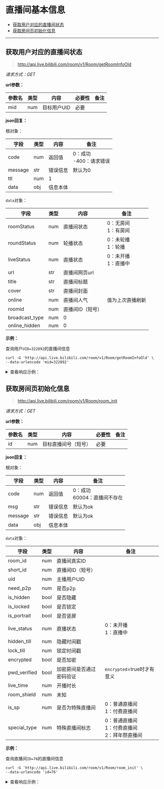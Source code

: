 # 直播间基本信息

- [获取用户对应的直播间状态](#获取用户对应的直播间状态)
- [获取房间页初始化信息](#获取房间页初始化信息)

---

## 获取用户对应的直播间状态

> http://api.live.bilibili.com/room/v1/Room/getRoomInfoOld

*请求方式：GET*

**url参数：**

| 参数名 | 类型 | 内容        | 必要性 | 备注 |
| ------ | ---- | ----------- | ------ | ---- |
| mid    | num  | 目标用户UID | 必要   |      |

**json回复：**

根对象：

| 字段    | 类型 | 内容     | 备注                        |
| ------- | ---- | -------- | --------------------------- |
| code    | num  | 返回值   | 0：成功<br />-400：请求错误 |
| message | str  | 错误信息 | 默认为0                     |
| ttl     | num  | 1        |                             |
| data    | obj  | 信息本体 |                             |

`data`对象：

| 字段           | 类型 | 内容             | 备注                     |
| -------------- | ---- | ---------------- | ------------------------ |
| roomStatus     | num  | 直播间状态       | 0：无房间<br />1：有房间 |
| roundStatus    | num  | 轮播状态         | 0：未轮播<br />1：轮播   |
| liveStatus     | num  | 直播状态         | 0：未开播<br />1：直播中 |
| url            | str  | 直播间网页url    |                          |
| title          | str  | 直播间标题       |                          |
| cover          | str  | 直播间封面       |                          |
| online         | num  | 直播间人气       | 值为上次直播刷新         |
| roomid         | num  | 直播间ID（短号） |                          |
| broadcast_type | num  | 0                |                          |
| online_hidden  | num  | 0                |                          |

**示例：**

查询用户`UID=322892`的直播间信息

```shell
curl -G 'http://api.live.bilibili.com/room/v1/Room/getRoomInfoOld' \
--data-urlencode 'mid=322892'
```

<details>
<summary>查看响应示例：</summary>

```json
{
	"code": 0,
	"message": "0",
	"ttl": 1,
	"data": {
		"roomStatus": 1,
		"roundStatus": 0,
		"liveStatus": 1,
		"url": "https://live.bilibili.com/5441",
		"title": "好久没当黑铁主播了",
		"cover": "http://i0.hdslb.com/bfs/live/room_cover/833f7ff506bac17c06010e8834922993657505b2.jpg",
		"online": 268602,
		"roomid": 5441,
		"broadcast_type": 0,
		"online_hidden": 0
	}
}
```

</details>

## 获取房间页初始化信息

> http://api.live.bilibili.com/room/v1/Room/room_init

*请求方式：GET*

**url参数：**

| 参数名 | 类型 | 内容        | 必要性 | 备注 |
| ------ | ---- | ----------- | ------ | ---- |
| id    | num  | 目标直播间号（短号） | 必要   |      |

**json回复：**

根对象：

| 字段    | 类型 | 内容     | 备注                        |
| ------- | ---- | -------- | --------------------------- |
| code    | num  | 返回值   | 0：成功<br />60004：直播间不存在 |
| msg | str  | 错误信息 | 默认为ok                     |
| message | str  | 错误信息 | 默认为ok                     |
| data    | obj  | 信息本体 |                             |


`data`对象：

| 字段           | 类型 | 内容          | 备注                     |
| -------------- | ---- | ------------- | ------------------------ |
| room_id         | num  | 直播间真实ID      |                          |
| short_id         | num  | 直播间ID（短号） |                          |
| uid         | num  | 主播用户UID    |                          |
| need_p2p         | num  | 是否p2p |                          |
| is_hidden         | bool   | 是否隐藏  |                          |
| is_locked         | bool   | 是否锁定  |                          |
| is_portrait         | bool   | 是否竖屏  |                          |
| live_status     | num  | 直播状态      | 0：未开播<br />1：直播中 |
| hidden_till     | num  | 隐藏时间戳 |      	 |
| lock_till     | num  | 锁定时间戳 |   		 |
| encrypted     | bool   | 是否加密  |   		 |
| pwd_verified     | bool   | 加密房间是否通过密码验证 | `encrypted`=true时才有意义 |
| live_time     | num  | 开播时长      |   		 |
| room_shield     | num  | 未知    |  |
| is_sp    | num  | 是否为特殊直播间 | 0：普通直播间<br />1：付费直播间 |
| special_type      | num  | 特殊直播间标志 | 0：普通直播间<br />1：付费直播间<br />2：拜年祭直播间 |

**示例：**

查询直播间`ID=76`的直播间信息

```shell
curl -G 'http://api.live.bilibili.com/room/v1/Room/room_init' \
--data-urlencode 'id=76'
```

<details>
<summary>查看响应示例：</summary>

```json
{
	"code":0,
	"msg":"ok",
	"message":"ok",
	"data":{
		"room_id":14073662,
		"short_id":76,
		"uid":50333369,
		"need_p2p":0,
		"is_hidden":false,
		"is_locked":false,
		"is_portrait":false,
		"live_status":1,
		"hidden_till":0,
		"lock_till":0,
		"encrypted":false,
		"pwd_verified":false,
		"live_time":1602151186,
		"room_shield":1,
		"is_sp":0,
		"special_type":0
	}
}
```

</details>
